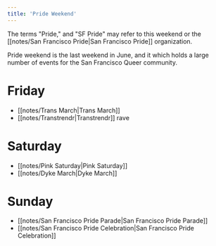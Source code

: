 ```yaml
---
title: 'Pride Weekend'
---
```


The terms "Pride," and "SF Pride" may refer to this weekend or the [[notes/San Francisco Pride|San Francisco Pride]] organization.

Pride weekend is the last weekend in June, and it which holds a large number of events for the San Francisco Queer community.

# Friday
- [[notes/Trans March|Trans March]]
- [[notes/Transtrendr|Transtrendr]] rave

# Saturday
- [[notes/Pink Saturday|Pink Saturday]]
- [[notes/Dyke March|Dyke March]]

# Sunday
- [[notes/San Francisco Pride Parade|San Francisco Pride Parade]]
- [[notes/San Francisco Pride Celebration|San Francisco Pride Celebration]]